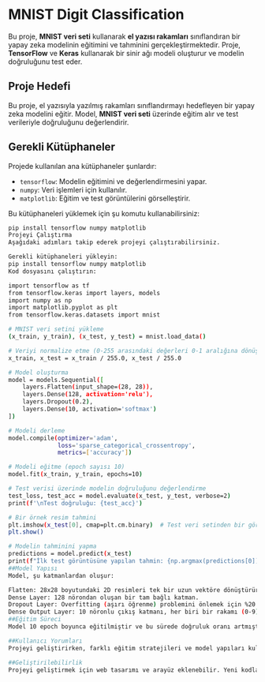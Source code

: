 # MNIST Digit Classification

Bu proje, **MNIST veri seti** kullanarak **el yazısı rakamları** sınıflandıran bir yapay zeka modelinin eğitimini ve tahminini gerçekleştirmektedir. Proje, **TensorFlow** ve **Keras** kullanarak bir sinir ağı modeli oluşturur ve modelin doğruluğunu test eder.

## Proje Hedefi

Bu proje, el yazısıyla yazılmış rakamları sınıflandırmayı hedefleyen bir yapay zeka modelini eğitir. Model, **MNIST veri seti** üzerinde eğitim alır ve test verileriyle doğruluğunu değerlendirir.

## Gerekli Kütüphaneler

Projede kullanılan ana kütüphaneler şunlardır:

- `tensorflow`: Modelin eğitimini ve değerlendirmesini yapar.
- `numpy`: Veri işlemleri için kullanılır.
- `matplotlib`: Eğitim ve test görüntülerini görselleştirir.

Bu kütüphaneleri yüklemek için şu komutu kullanabilirsiniz:

```bash
pip install tensorflow numpy matplotlib
Projeyi Çalıştırma
Aşağıdaki adımları takip ederek projeyi çalıştırabilirsiniz.

Gerekli kütüphaneleri yükleyin:
pip install tensorflow numpy matplotlib
Kod dosyasını çalıştırın:

import tensorflow as tf
from tensorflow.keras import layers, models
import numpy as np
import matplotlib.pyplot as plt
from tensorflow.keras.datasets import mnist

# MNIST veri setini yükleme
(x_train, y_train), (x_test, y_test) = mnist.load_data()

# Veriyi normalize etme (0-255 arasındaki değerleri 0-1 aralığına dönüştürme)
x_train, x_test = x_train / 255.0, x_test / 255.0

# Model oluşturma
model = models.Sequential([
    layers.Flatten(input_shape=(28, 28)),
    layers.Dense(128, activation='relu'),
    layers.Dropout(0.2),
    layers.Dense(10, activation='softmax')
])

# Modeli derleme
model.compile(optimizer='adam',
              loss='sparse_categorical_crossentropy',
              metrics=['accuracy'])

# Modeli eğitme (epoch sayısı 10)
model.fit(x_train, y_train, epochs=10)

# Test verisi üzerinde modelin doğruluğunu değerlendirme
test_loss, test_acc = model.evaluate(x_test, y_test, verbose=2)
print(f'\nTest doğruluğu: {test_acc}')

# Bir örnek resim tahmini
plt.imshow(x_test[0], cmap=plt.cm.binary)  # Test veri setinden bir görüntü
plt.show()

# Modelin tahminini yapma
predictions = model.predict(x_test)
print(f"İlk test görüntüsüne yapılan tahmin: {np.argmax(predictions[0])}")
##Model Yapısı
Model, şu katmanlardan oluşur:

Flatten: 28x28 boyutundaki 2D resimleri tek bir uzun vektöre dönüştürür.
Dense Layer: 128 nörondan oluşan bir tam bağlı katman.
Dropout Layer: Overfitting (aşırı öğrenme) problemini önlemek için %20 dropout oranı.
Dense Output Layer: 10 nöronlu çıkış katmanı, her biri bir rakamı (0-9) temsil eder. Softmax aktivasyon fonksiyonu ile, her bir rakam için olasılık hesaplanır.
##Eğitim Süreci
Model 10 epoch boyunca eğitilmiştir ve bu sürede doğruluk oranı artmıştır. Epoch değeri arttırılarak daha tutarlı sonuçlar elde edilebilir.

##Kullanıcı Yorumları
Projeyi geliştirirken, farklı eğitim stratejileri ve model yapıları kullanabilirsiniz. Veri augmentasyonu veya modelin eğitim süresini uzatarak modelin doğruluğunu artırmayı düşünebilirsiniz.

##Geliştirilebilirlik
Projeyi geliştirmek için web tasarımı ve arayüz eklenebilir. Yeni kodlar eklenerek sayılarla yeni tanışan çocuklar için bir eğitim aracı ve oyun haline getirilebilir.
